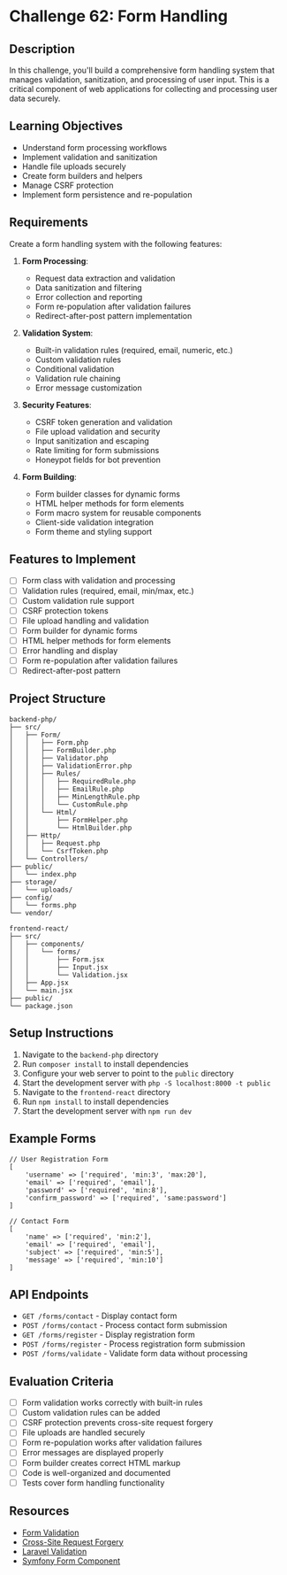# Challenge 62: Form Handling

## Description
In this challenge, you'll build a comprehensive form handling system that manages validation, sanitization, and processing of user input. This is a critical component of web applications for collecting and processing user data securely.

## Learning Objectives
- Understand form processing workflows
- Implement validation and sanitization
- Handle file uploads securely
- Create form builders and helpers
- Manage CSRF protection
- Implement form persistence and re-population

## Requirements
Create a form handling system with the following features:

1. **Form Processing**:
   - Request data extraction and validation
   - Data sanitization and filtering
   - Error collection and reporting
   - Form re-population after validation failures
   - Redirect-after-post pattern implementation

2. **Validation System**:
   - Built-in validation rules (required, email, numeric, etc.)
   - Custom validation rules
   - Conditional validation
   - Validation rule chaining
   - Error message customization

3. **Security Features**:
   - CSRF token generation and validation
   - File upload validation and security
   - Input sanitization and escaping
   - Rate limiting for form submissions
   - Honeypot fields for bot prevention

4. **Form Building**:
   - Form builder classes for dynamic forms
   - HTML helper methods for form elements
   - Form macro system for reusable components
   - Client-side validation integration
   - Form theme and styling support

## Features to Implement
- [ ] Form class with validation and processing
- [ ] Validation rules (required, email, min/max, etc.)
- [ ] Custom validation rule support
- [ ] CSRF protection tokens
- [ ] File upload handling and validation
- [ ] Form builder for dynamic forms
- [ ] HTML helper methods for form elements
- [ ] Error handling and display
- [ ] Form re-population after validation failures
- [ ] Redirect-after-post pattern

## Project Structure
```
backend-php/
├── src/
│   ├── Form/
│   │   ├── Form.php
│   │   ├── FormBuilder.php
│   │   ├── Validator.php
│   │   ├── ValidationError.php
│   │   ├── Rules/
│   │   │   ├── RequiredRule.php
│   │   │   ├── EmailRule.php
│   │   │   ├── MinLengthRule.php
│   │   │   └── CustomRule.php
│   │   └── Html/
│   │       ├── FormHelper.php
│   │       └── HtmlBuilder.php
│   ├── Http/
│   │   ├── Request.php
│   │   └── CsrfToken.php
│   └── Controllers/
├── public/
│   └── index.php
├── storage/
│   └── uploads/
├── config/
│   └── forms.php
└── vendor/

frontend-react/
├── src/
│   ├── components/
│   │   └── forms/
│   │       ├── Form.jsx
│   │       ├── Input.jsx
│   │       └── Validation.jsx
│   ├── App.jsx
│   └── main.jsx
├── public/
└── package.json
```

## Setup Instructions
1. Navigate to the `backend-php` directory
2. Run `composer install` to install dependencies
3. Configure your web server to point to the `public` directory
4. Start the development server with `php -S localhost:8000 -t public`
5. Navigate to the `frontend-react` directory
6. Run `npm install` to install dependencies
7. Start the development server with `npm run dev`

## Example Forms
```
// User Registration Form
[
    'username' => ['required', 'min:3', 'max:20'],
    'email' => ['required', 'email'],
    'password' => ['required', 'min:8'],
    'confirm_password' => ['required', 'same:password']
]

// Contact Form
[
    'name' => ['required', 'min:2'],
    'email' => ['required', 'email'],
    'subject' => ['required', 'min:5'],
    'message' => ['required', 'min:10']
]
```

## API Endpoints
- `GET /forms/contact` - Display contact form
- `POST /forms/contact` - Process contact form submission
- `GET /forms/register` - Display registration form
- `POST /forms/register` - Process registration form submission
- `POST /forms/validate` - Validate form data without processing

## Evaluation Criteria
- [ ] Form validation works correctly with built-in rules
- [ ] Custom validation rules can be added
- [ ] CSRF protection prevents cross-site request forgery
- [ ] File uploads are handled securely
- [ ] Form re-population works after validation failures
- [ ] Error messages are displayed properly
- [ ] Form builder creates correct HTML markup
- [ ] Code is well-organized and documented
- [ ] Tests cover form handling functionality

## Resources
- [Form Validation](https://en.wikipedia.org/wiki/Data_validation)
- [Cross-Site Request Forgery](https://owasp.org/www-community/attacks/csrf)
- [Laravel Validation](https://laravel.com/docs/validation)
- [Symfony Form Component](https://symfony.com/doc/current/forms.html)
